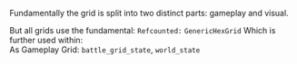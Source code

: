 Fundamentally the grid is split into two distinct parts: gameplay and visual.

But all grids use the fundamental: `Refcounted:` `GenericHexGrid`
Which is further used within:  
As Gameplay Grid: `battle_grid_state`, `world_state`  
  
